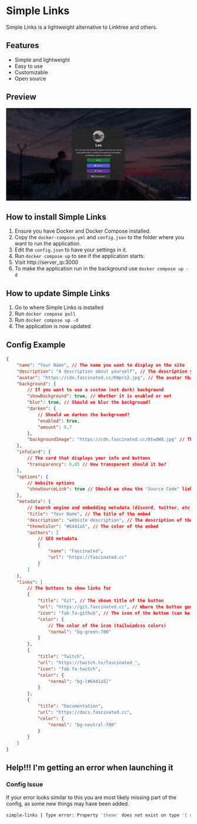 # Simple Links

Simple Links is a lightweight alternative to Linktree and others.

## Features

- Simple and lightweight
- Easy to use
- Customizable
- Open source

## Preview

![Preview](/media/preview.png)

## How to install Simple Links

1. Ensure you have Docker and Docker Compose installed.
2. Copy the `docker-compose.yml` and `config.json` to the folder where you want to run the application.
3. Edit the `config.json` to have your settings in it.
4. Run `docker compose up` to see if the application starts.
5. Visit http://server_ip:3000
6. To make the application run in the background use `docker compose up -d`

## How to update Simple Links

1. Go to where Simple Links is installed
2. Run `docker compose pull`
3. Run `docker compose up -d`
4. The application is now updated

## Config Example

```json
{
	"name": "Your Name", // The name you want to display on the site
	"description": "A description about yourself", // The description you want to use
	"avatar": "https://cdn.fascinated.cc/KWprz2.jpg", // The avatar that is shown at the top of the site
	"background": {
		// If you want to use a custom (not dark) background
		"showBackground": true, // Whether it is enabled or not
		"blur": true, // Should we blur the background?
		"darken": {
			// Should we darken the background?
			"enabled": true,
			"amount": 0.7
		},
		"backgroundImage": "https://cdn.fascinated.cc/8twdW8.jpg" // The image to use in the background
	},
	"infoCard": {
		// The card that displays your info and buttons
		"transparency": 0.85 // How transparent should it be?
	},
	"options": {
		// Website options
		"showSourceLink": true // Should we show the "Source Code" link
	},
	"metadata": {
		// Search engine and embedding metadata (discord, twitter, etc embeds)
		"title": "Your Name", // The title of the embed
		"description": "website description", // The description of the embed
		"themeColor": "#6441a5", // The color of the embed
		"authors": [
			// SEO metadata
			{
				"name": "Fascinated",
				"url": "https://fascinated.cc"
			}
		]
	},
	"links": [
		// The buttons to show links for
		{
			"title": "Git", // The shown title of the button
			"url": "https://git.fascinated.cc", // Where the button goes to when clicked
			"icon": "fab fa-github", // The icon of the button (can be removed to show no icon)
			"color": {
				// The color of the icon (tailwindcss colors)
				"normal": "bg-green-700"
			}
		},
		{
			"title": "Twitch",
			"url": "https://twitch.tv/fascinated_",
			"icon": "fab fa-twitch",
			"color": {
				"normal": "bg-[#6441a5]"
			}
		},
		{
			"title": "Documentation",
			"url": "https://docs.fascinated.cc",
			"color": {
				"normal": "bg-neutral-700"
			}
		}
	]
}
```

## Help!!! I'm getting an error when launching it

### Config Issue

If your error looks similar to this you are most likely missing part of the config, as some new things may have been added.

```bash
simple-links | Type error: Property 'theme' does not exist on type '{ name: string; description: string; avatar: string; background: { showBackground: boolean; blur: boolean; darken: { enabled: boolean; amount: number; }; backgroundImage: string; }; infoCard: { transparency: number; }; metadata: { ...; }; options: { ...; }; analytics: { ...; }; links: { ...; }[]; }'.
```
